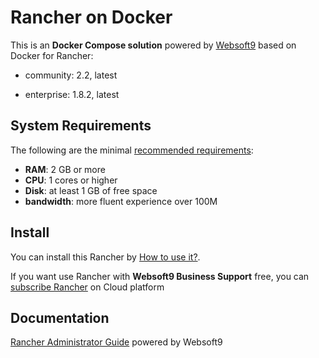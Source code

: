 # Rancher on Docker  

This is an **Docker Compose solution** powered by [Websoft9](https://www.websoft9.com) based on Docker for Rancher:


 - community:  2.2, latest

 - enterprise:  1.8.2, latest


## System Requirements

The following are the minimal [recommended requirements](https://rancher.com/quick-start):

* **RAM**: 2 GB or more
* **CPU**: 1 cores or higher
* **Disk**: at least 1 GB of free space
* **bandwidth**: more fluent experience over 100M  

## Install

You can install this Rancher by [How to use it?](https://github.com/Websoft9/docker-library#how-to-use-it).   

If you want use Rancher with **Websoft9 Business Support** free, you can [subscribe Rancher](https://www.websoft9.com/apps) on Cloud platform

## Documentation

[Rancher Administrator Guide](https://support.websoft9.com/docs/rancher) powered by Websoft9